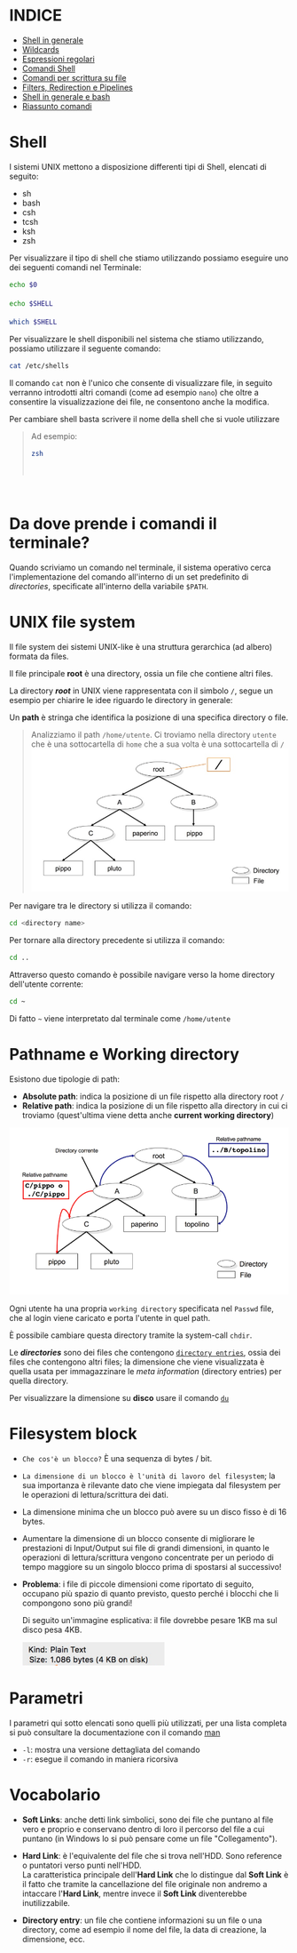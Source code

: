 # INDICE

* [Shell in generale](#shell)
* [Wildcards](/Wildcards.md)
* [Espressioni regolari](/Espressioni_regolari.md)
* [Comandi Shell](/Comandi_Shell.md)
* [Comandi per scrittura su file](/Comandi_files.md)
* [Filters, Redirection e Pipelines](/Filters_Redirections_Pipelines.md)
* [Shell in generale e bash](/Bash_scripting.md)
* [Riassunto comandi](/Comandi.md)

# Shell
I sistemi UNIX mettono a disposizione differenti tipi di Shell, elencati di seguito:
* sh
* bash
* csh
* tcsh
* ksh
* zsh

Per visualizzare il tipo di shell che stiamo utilizzando possiamo eseguire uno dei seguenti comandi nel Terminale: 

```bash
echo $0

echo $SHELL

which $SHELL
```

Per visualizzare le shell disponibili nel sistema che stiamo utilizzando, possiamo utilizzare il seguente comando: 

```bash
cat /etc/shells
```
Il comando `cat` non è l'unico che consente di visualizzare file, in seguito verranno introdotti altri comandi (come ad esempio `nano`) che oltre a consentire la visualizzazione dei file, ne consentono anche la modifica.

Per cambiare shell basta scrivere il nome della shell che si vuole utilizzare
>Ad esempio: 
>```bash
>zsh
>```
><br>

<br>

# Da dove prende i comandi il terminale?
Quando scriviamo un comando nel terminale, il sistema operativo cerca l'implementazione del comando all'interno di un set predefinito di *directories*, specificate all'interno della variabile `$PATH`.

# UNIX file system


Il file system dei sistemi UNIX-like è una struttura gerarchica (ad albero) formata da files.

Il file principale **root** è una directory, ossia un file che contiene altri files. 

La directory ***root*** in UNIX viene rappresentata con il simbolo `/`, segue un esempio per chiarire le idee riguardo le directory in generale:

Un **path** è stringa che identifica la posizione di una specifica directory o file.


>Analizziamo il path ```/home/utente```. Ci troviamo nella directory `utente` che è una sottocartella di `home` che a sua volta è una sottocartella di `/`
>![](img/fileSystem.jpg)

Per navigare tra le directory si utilizza il comando:
```bash
cd <directory name>
```
Per tornare alla directory precedente si utilizza il comando:
```bash
cd ..
```
Attraverso questo comando è possibile navigare verso la home directory dell'utente corrente:
```bash
cd ~
```
Di fatto ```~``` viene interpretato dal terminale come ```/home/utente```

# Pathname e Working directory

Esistono due tipologie di path:
* **Absolute path**: indica la posizione di un file rispetto alla directory root `/`
* **Relative path**: indica la posizione di un file rispetto alla directory in cui ci troviamo (quest'ultima viene detta anche **current working directory**)

![](img/workingDirectory.png)

Ogni utente ha una propria ```working directory``` specificata nel ```Passwd``` file, che al login viene caricato e porta l'utente in quel path.

È possibile cambiare questa directory tramite la system-call `chdir`.

Le ***directories*** sono dei files che contengono <u>[`directory entries`](#vocabolario)</u>, ossia dei files che contengono altri files; la dimensione che viene visualizzata è quella usata per immagazzinare le *meta information* (directory entries) per quella directory.<br>

Per visualizzare la dimensione su **disco** usare il comando <u>[`du`](#du)</u>

# Filesystem block
* `Che cos'è un blocco?` È una sequenza di bytes / bit.

* `La dimensione di un blocco è l'unità di lavoro del filesystem`; la sua importanza è rilevante dato che viene impiegata dal filesystem per le operazioni di lettura/scrittura dei dati.

* La dimensione minima che un blocco può avere su un disco fisso è di 16 bytes. 

* Aumentare la dimensione di un blocco consente di migliorare le prestazioni di Input/Output sui file di grandi dimensioni, in quanto le operazioni di lettura/scrittura vengono concentrate per un periodo di tempo maggiore su un singolo blocco prima di spostarsi al successivo!

* **Problema**: i file di piccole dimensioni come riportato di seguito, occupano più spazio di quanto previsto, questo perché i blocchi che li compongono sono più grandi!

  Di seguito un'immagine esplicativa: il file dovrebbe pesare 1KB ma sul disco pesa 4KB.




  ![](img/block.png)


# Parametri

I parametri qui sotto elencati sono quelli più utilizzati, per una lista completa si può consultare la documentazione con il comando [man](#man)

* `-l`: mostra una versione dettagliata del comando
* `-r`: esegue il comando in maniera ricorsiva

# Vocabolario

* **Soft Links**: anche detti link simbolici, sono dei file che puntano al file vero e proprio e conservano dentro di loro il percorso del file a cui puntano (in Windows lo si può pensare come un file "Collegamento").

* **Hard Link**: è l'equivalente del file che si trova nell'HDD. Sono reference o puntatori verso punti nell'HDD. <br> La caratteristica principale dell'**Hard Link** che lo distingue dal **Soft Link** è il fatto che tramite la cancellazione del file originale non andremo a intaccare l'**Hard Link**, mentre invece il **Soft Link** diventerebbe inutilizzabile.

* **Directory entry**: un file che contiene informazioni su un file o una directory, come ad esempio il nome del file, la data di creazione, la dimensione, ecc.